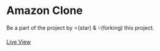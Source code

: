 # Amazon Clone

Be a part of the project by ⭐️(star) & ⑂(forking) this project.

[Live View](https://amazonclonebymanoj.netlify.app/)
